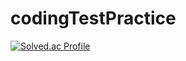 # codingTestPractice
[![Solved.ac Profile](http://mazassumnida.wtf/api/v2/generate_badge?boj=xoaxod)](https://solved.ac/xoaxod/)

